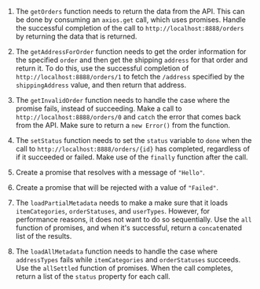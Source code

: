 1. The `getOrders` function needs to return the data from the API. This can be done by consuming an `axios.get` call, which uses promises.  Handle the successful completion of the call to `http://localhost:8888/orders` by returning the data that is returned.

2. The `getAddressForOrder` function needs to get the order information for the specified `order` and then get the shipping `address` for that order and return it. To do this, use the successful completion of `http://localhost:8888/orders/1` to fetch the `/address` specified by the `shippingAddress` value, and then return that address.

3. The `getInvalidOrder` function needs to handle the case where the promise fails, instead of succeeding. Make a call to `http://localhost:8888/orders/0` and `catch` the error that comes back from the API. Make sure to return a `new Error()` from the function.

4. The `setStatus` function needs to set the `status` variable to `done` when the call to `http://localhost:8888/orders/{id}` has completed, regardless of if it succeeded or failed. Make use of the `finally` function after the call.

5. Create a promise that resolves with a message of `"Hello"`.

6. Create a promise that will be rejected with a value of `"Failed"`.

7. The `loadPartialMetadata` needs to make a make sure that it loads `itemCategories`, `orderStatuses`, and `userTypes`. However, for performance reasons, it does not want to do so sequentially. Use the `all` function of promises, and when it's successful, return a `concat`enated list of the results.

8. The `loadAllMetadata` function needs to handle the case where `addressTypes` fails while `itemCategories` and `orderStatuses` succeeds. Use the `allSettled` function of promises. When the call completes, return a list of the `status` property for each call.